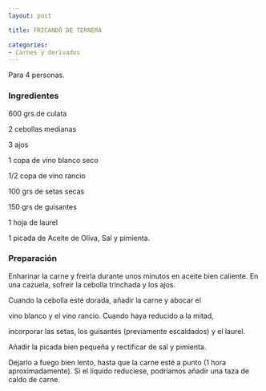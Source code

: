 ```yaml
---
layout: post

title: FRICANDÓ DE TERNERA

categories:
- Carnes y derivados
---
```

Para 4 personas.

<h3>Ingredientes</h3>

600 grs.de culata

2 cebollas medianas

3 ajos

1 copa de vino blanco seco

1/2 copa de vino rancio

100 grs de setas secas

150 grs de guisantes

1 hoja de laurel

1 picada de Aceite de Oliva, Sal y pimienta.

<h3>Preparación</h3>

Enharinar la carne y freirla durante unos minutos en aceite bien caliente. En una cazuela, sofreir la cebolla trinchada y los ajos.

Cuando la cebolla esté dorada, añadir la carne y abocar el

vino blanco y el vino rancio. Cuando haya reducido a la mitad,

incorporar las setas, los guisantes (previamente escaldados) y el laurel.

Añadir la picada bien pequeña y rectificar de sal y pimienta.

Dejarlo a fuego bien lento, hasta que la carne esté a punto (1 hora aproximadamente). Si el líquido reduciese, podríamos añadir una taza de caldo de carne.

